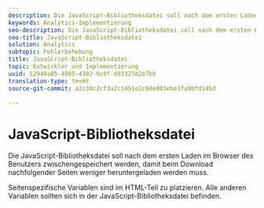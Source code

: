```yaml
---
description: Die JavaScript-Bibliotheksdatei soll nach dem ersten Laden im Browser des Benutzers zwischengespeichert werden, damit beim Download nachfolgender Seiten weniger heruntergeladen werden muss.
keywords: Analytics-Implementierung
seo-description: Die JavaScript-Bibliotheksdatei soll nach dem ersten Laden im Browser des Benutzers zwischengespeichert werden, damit beim Download nachfolgender Seiten weniger heruntergeladen werden muss.
seo-title: JavaScript-Bibliotheksdatei
solution: Analytics
subtopic: Fehlerbehebung
title: JavaScript-Bibliotheksdatei
topic: Entwickler und Implementierung
uuid: 52940a85-4905-4302-9c8f-d93327e2e7b6
translation-type: tm+mt
source-git-commit: a2c38c2cf3a2c1451e2c60e003ebe1fa9bfd145d

---
```



# JavaScript-Bibliotheksdatei

Die JavaScript-Bibliotheksdatei soll nach dem ersten Laden im Browser des Benutzers zwischengespeichert werden, damit beim Download nachfolgender Seiten weniger heruntergeladen werden muss.

Seitenspezifische Variablen sind im HTML-Teil zu platzieren. Alle anderen Variablen sollten sich in der JavaScript-Bibliotheksdatei befinden.
